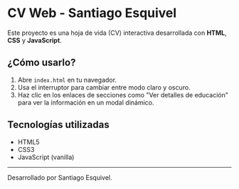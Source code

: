 # CV Web - Santiago Esquivel

Este proyecto es una hoja de vida (CV) interactiva desarrollada con **HTML**, **CSS** y **JavaScript**.

## ¿Cómo usarlo?

1. Abre `index.html` en tu navegador.
2. Usa el interruptor para cambiar entre modo claro y oscuro.
3. Haz clic en los enlaces de secciones como "Ver detalles de educación" para ver la información en un modal dinámico.

## Tecnologías utilizadas
- HTML5
- CSS3
- JavaScript (vanilla)

---

Desarrollado por Santiago Esquivel.
